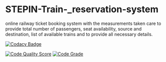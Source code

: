 # STEPIN-Train-_reservation-system
online railway ticket booking system with the measurements taken care to provide total number of passengers, seat availability, source and destination, list of available trains and to provide all necessary details.   

[![Codacy Badge](https://app.codacy.com/project/badge/Grade/4639ea153e6c4e4ba1e000ec36c29e51)](https://www.codacy.com/gh/jaswanth2000/STEPIN-Train-_reservation-system/dashboard?utm_source=github.com&amp;utm_medium=referral&amp;utm_content=jaswanth2000/STEPIN-Train-_reservation-system&amp;utm_campaign=Badge_Grade)

[![Code Quality Score](https://www.code-inspector.com/project/28277/score/svg)](https://frontend.code-inspector.com/public/project/28277/STEPIN-Train-_reservation-system/dashboard )
[![Code Grade](https://www.code-inspector.com/project/28277/status/svg)](https://frontend.code-inspector.com/public/project/28277/STEPIN-Train-_reservation-system/dashboard)